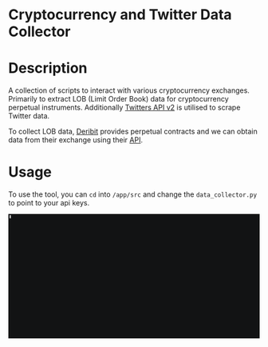 # Cryptocurrency and Twitter Data Collector

# Description
A collection of scripts to interact with various cryptocurrency exchanges. Primarily to extract LOB (Limit Order Book) data for cryptocurrency perpetual instruments. Additionally [Twitters API v2](https://developer.twitter.com/en/docs/twitter-api) is utilised to scrape Twitter data. 

To collect LOB data, [Deribit](https://www.deribit.com/) provides perpetual contracts and we can obtain data from their exchange using their [API](https://docs.deribit.com/). 

# Usage

To use the tool, you can `cd` into `/app/src` and change the `data_collector.py` to point to your api keys. 

![](images/crypto.gif)
